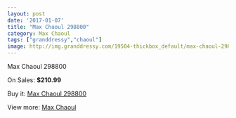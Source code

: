 ```yaml
---
layout: post
date: '2017-01-07'
title: "Max Chaoul 298800"
category: Max Chaoul
tags: ["granddressy","chaoul"]
image: http://img.granddressy.com/19504-thickbox_default/max-chaoul-298800.jpg
---
```

Max Chaoul 298800

On Sales: **$210.99**
<a href="https://www.granddressy.com/en/max-chaoul/18487-max-chaoul-298800.html"><amp-img layout="responsive" width="600" height="600" src="//img.granddressy.com/19504-thickbox_default/max-chaoul-298800.jpg" alt="Max Chaoul 298800 0" /></a>

Buy it: [Max Chaoul 298800](https://www.granddressy.com/en/max-chaoul/18487-max-chaoul-298800.html "Max Chaoul 298800")

View more: [Max Chaoul](https://www.granddressy.com/en/398-max-chaoul "Max Chaoul")